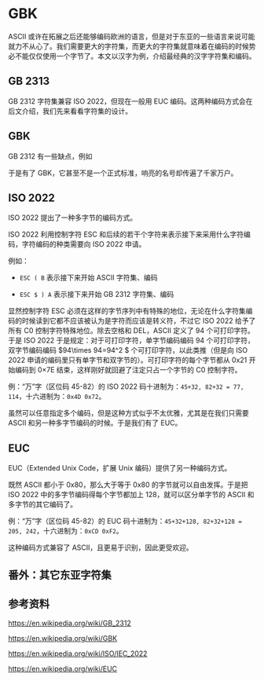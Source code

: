 # GBK

ASCII 或许在拓展之后还能够编码欧洲的语言，但是对于东亚的一些语言来说可能就力不从心了。我们需要更大的字符集，而更大的字符集就意味着在编码的时候势必不能仅仅使用一个字节了。本文以汉字为例，介绍最经典的汉字字符集和编码。

## GB 2313

GB 2312 字符集兼容 ISO 2022，但现在一般用 EUC 编码。这两种编码方式会在后文介绍，我们先来看看字符集的设计。



## GBK

GB 2312 有一些缺点，例如

于是有了 GBK，它甚至不是一个正式标准，响亮的名号却传遍了千家万户。



## ISO 2022

ISO 2022 提出了一种多字节的编码方式。

ISO 2022 利用控制字符 ESC 和后续的若干个字符来表示接下来采用什么字符编码，字符编码的种类需要向 ISO 2022 申请。

例如：

- `ESC ( B` 表示接下来开始 ASCII 字符集、编码

- `ESC $ ) A` 表示接下来开始 GB 2312 字符集、编码

显然控制字符 ESC 必须在这样的字节序列中有特殊的地位，无论在什么字符集编码的时候读到它都不应该被认为是字符而应该是转义符，不过它 ISO 2022 给予了所有 C0 控制字符特殊地位。除去空格和 DEL，ASCII 定义了 94 个可打印字符。于是 ISO 2022 于是规定：对于可打印字符，单字节编码编码 $94$ 个可打印字符，双字节编码编码 $94\times 94=94^2 $ 个可打印字符，以此类推（但是向 ISO 2022 申请的编码里只有单字节和双字节的）。可打印字符的每个字节都从 0x21 开始编码到 0×7E 结束，这样刚好就回避了注定只占一个字节的 C0 控制字符。

例：“万”字（区位码 45-82）的 ISO 2022 码十进制为：`45+32, 82+32 = 77, 114`，十六进制为：`0x4D 0x72`。

虽然可以任意指定多个编码，但是这种方式似乎不太优雅，尤其是在我们只需要 ASCII 和另一种多字节编码的时候。于是我们有了 EUC。

## EUC

EUC（Extended Unix Code，扩展 Unix 编码）提供了另一种编码方式。

既然 ASCII 都小于 0x80，那么大于等于 0x80 的字节就可以自由发挥。于是把 ISO 2022 中的多字节编码得每个字节都加上 128，就可以区分单字节的 ASCII 和多字节的其它编码了。

例：“万”字（区位码 45-82）的 EUC 码十进制为：`45+32+128, 82+32+128 = 205, 242`，十六进制为：`0xCD 0xF2`。

这种编码方式兼容了 ASCII，且更易于识别，因此更受欢迎。

## 番外：其它东亚字符集





## 参考资料

https://en.wikipedia.org/wiki/GB_2312

https://en.wikipedia.org/wiki/GBK

https://en.wikipedia.org/wiki/ISO/IEC_2022

https://en.wikipedia.org/wiki/EUC
